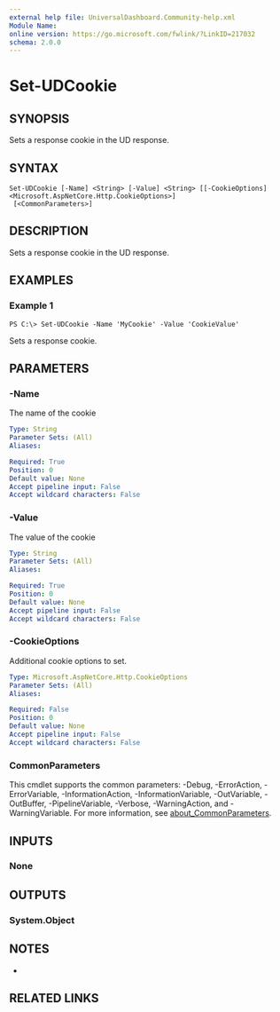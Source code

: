 ```yaml
---
external help file: UniversalDashboard.Community-help.xml
Module Name:
online version: https://go.microsoft.com/fwlink/?LinkID=217032
schema: 2.0.0
---
```


# Set-UDCookie

## SYNOPSIS
Sets a response cookie in the UD response.

## SYNTAX

```
Set-UDCookie [-Name] <String> [-Value] <String> [[-CookieOptions] <Microsoft.AspNetCore.Http.CookieOptions>]
 [<CommonParameters>]
```

## DESCRIPTION
Sets a response cookie in the UD response.

## EXAMPLES

### Example 1
```
PS C:\> Set-UDCookie -Name 'MyCookie' -Value 'CookieValue'
```

Sets a response cookie.

## PARAMETERS

### -Name
The name of the cookie

```yaml
Type: String
Parameter Sets: (All)
Aliases:

Required: True
Position: 0
Default value: None
Accept pipeline input: False
Accept wildcard characters: False
```

### -Value
The value of the cookie

```yaml
Type: String
Parameter Sets: (All)
Aliases:

Required: True
Position: 0
Default value: None
Accept pipeline input: False
Accept wildcard characters: False
```

### -CookieOptions
Additional cookie options to set.

```yaml
Type: Microsoft.AspNetCore.Http.CookieOptions
Parameter Sets: (All)
Aliases:

Required: False
Position: 0
Default value: None
Accept pipeline input: False
Accept wildcard characters: False
```

### CommonParameters
This cmdlet supports the common parameters: -Debug, -ErrorAction, -ErrorVariable, -InformationAction, -InformationVariable, -OutVariable, -OutBuffer, -PipelineVariable, -Verbose, -WarningAction, and -WarningVariable. For more information, see [about_CommonParameters](http://go.microsoft.com/fwlink/?LinkID=113216).

## INPUTS

### None
## OUTPUTS

### System.Object
## NOTES
*

## RELATED LINKS
